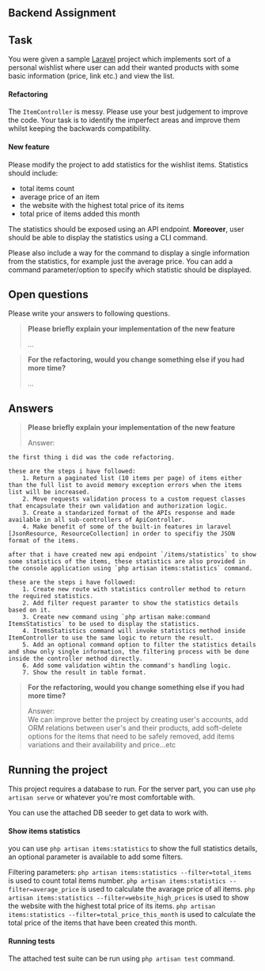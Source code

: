 ## Backend Assignment

## Task
You were given a sample [Laravel][laravel] project which implements sort of a personal wishlist
where user can add their wanted products with some basic information (price, link etc.) and
view the list.

#### Refactoring
The `ItemController` is messy. Please use your best judgement to improve the code. Your task
is to identify the imperfect areas and improve them whilst keeping the backwards compatibility.

#### New feature
Please modify the project to add statistics for the wishlist items. Statistics should include:

- total items count
- average price of an item
- the website with the highest total price of its items
- total price of items added this month

The statistics should be exposed using an API endpoint. **Moreover**, user should be able to
display the statistics using a CLI command.

Please also include a way for the command to display a single information from the statistics,
for example just the average price. You can add a command parameter/option to specify which
statistic should be displayed.

## Open questions
Please write your answers to following questions.

> **Please briefly explain your implementation of the new feature**  
>  
> _..._

> **For the refactoring, would you change something else if you had more time?**  
>  
> _..._

## Answers

> **Please briefly explain your implementation of the new feature**  
>  
> Answer: 

    the first thing i did was the code refactoring.

    these are the steps i have followed:
        1. Return a paginated list (10 items per page) of items either than the full list to avoid memory exception errors when the items list will be increased.
        2. Move requests validation process to a custom request classes that encapsulate their own validation and authorization logic.
        3. Create a standarized format of the APIs response and made available in all sub-controllers of ApiController.
        4. Make benefit of some of the built-in features in laravel [JsonResource, ResourceCollection] in order to specifiy the JSON format of the items.

    after that i have created new api endpoint `/items/statistics` to show some statistics of the items, these statistics are also provided in the console application using `php artisan items:statistics` command.

    these are the steps i have followed:
        1. Create new route with statistics controller method to return the required statistics.
        2. Add filter request paramter to show the statistics details based on it.
        3. Create new command using `php artisan make:command ItemsStatistics` to be used to display the statistics.
        4. ItemsStatistics command will invoke statistics method inside ItemController to use the same logic to return the result.
        5. Add an optional command option to filter the statistics details and show only single information, the filtering process with be done inside the controller method directly.
        6. Add some validation wihtin the command's handling logic.
        7. Show the result in table format.

> **For the refactoring, would you change something else if you had more time?**  
>  
> Answer:  
    We can improve better the project by creating user's accounts, add ORM relations between user's and their products, add soft-delete options for the items that need to be safely removed, add items variations and their availability and price...etc

## Running the project
This project requires a database to run. For the server part, you can use `php artisan serve`
or whatever you're most comfortable with.

You can use the attached DB seeder to get data to work with.

#### Show items statistics
you can use `php artisan items:statistics` to show the full statistics details, an optional parameter is available to add some filters.

Filtering parameters:
`php artisan items:statistics --filter=total_items` is used to count total items number.
`php artisan items:statistics --filter=average_price` is used to calculate the avarage price of all items.
`php artisan items:statistics --filter=website_high_prices` is used to show the website with the highest total price of its items.
`php artisan items:statistics --filter=total_price_this_month` is used to calculate the total price of the items that have been created this month.

#### Running tests
The attached test suite can be run using `php artisan test` command.

[laravel]: https://laravel.com/docs/8.x
